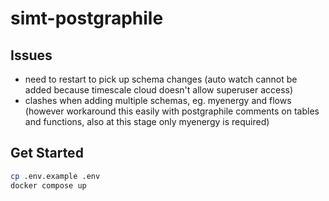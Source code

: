 # simt-postgraphile

## Issues
- need to restart to pick up schema changes (auto watch cannot be added because timescale cloud doesn't allow superuser access) 
- clashes when adding multiple schemas, eg. myenergy and flows (however workaround this easily with postgraphile comments on tables and functions, also at this stage only myenergy is required)

## Get Started

```sh
cp .env.example .env
docker compose up
```
